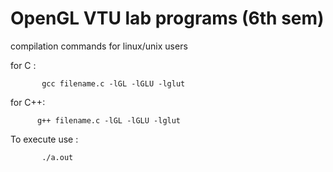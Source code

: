 # OpenGL VTU lab programs (6th sem)
compilation commands for linux/unix users

for C :    
           
           gcc filename.c -lGL -lGLU -lglut

                    
for C++: 
          
          g++ filename.c -lGL -lGLU -lglut


To execute use : 

           
           ./a.out
